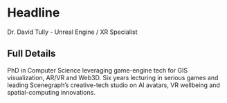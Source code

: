 # Headline

Dr. David Tully - Unreal Engine / XR Specialist

## Full Details

PhD in Computer Science leveraging game-engine tech for GIS visualization, AR/VR and Web3D. Six years lecturing in serious games and leading Scenegraph’s creative-tech studio on AI avatars, VR wellbeing and spatial-computing innovations.

